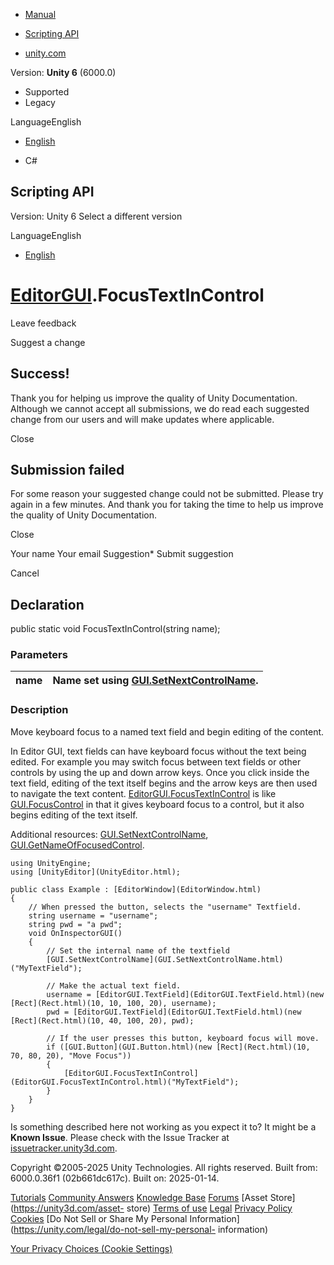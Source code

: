 [ ]()

  * [Manual](../Manual/index.html)
  * [Scripting API](../ScriptReference/index.html)

  * [unity.com](https://unity.com/)

Version: **Unity 6** (6000.0)

  * Supported
  * Legacy

LanguageEnglish

  * [English]()

  * C#

[ ](https://docs.unity3d.com)

## Scripting API

Version: Unity 6 Select a different version

LanguageEnglish

  * [English]()

#  [EditorGUI](EditorGUI.html).FocusTextInControl

Leave feedback

Suggest a change

## Success!

Thank you for helping us improve the quality of Unity Documentation. Although
we cannot accept all submissions, we do read each suggested change from our
users and will make updates where applicable.

Close

## Submission failed

For some reason your suggested change could not be submitted. Please <a>try
again</a> in a few minutes. And thank you for taking the time to help us
improve the quality of Unity Documentation.

Close

Your name Your email Suggestion* Submit suggestion

Cancel

[ ]()

## Declaration

public static void FocusTextInControl(string name);

### Parameters

name | Name set using [GUI.SetNextControlName](GUI.SetNextControlName.html).  
---|---  
  
### Description

Move keyboard focus to a named text field and begin editing of the content.

In Editor GUI, text fields can have keyboard focus without the text being
edited. For example you may switch focus between text fields or other controls
by using the up and down arrow keys. Once you click inside the text field,
editing of the text itself begins and the arrow keys are then used to navigate
the text content.
[EditorGUI.FocusTextInControl](EditorGUI.FocusTextInControl.html) is like
[GUI.FocusControl](GUI.FocusControl.html) in that it gives keyboard focus to a
control, but it also begins editing of the text itself.  
  
Additional resources: [GUI.SetNextControlName](GUI.SetNextControlName.html),
[GUI.GetNameOfFocusedControl](GUI.GetNameOfFocusedControl.html).

    
    
    using UnityEngine;
    using [UnityEditor](UnityEditor.html);  
      
    public class Example : [EditorWindow](EditorWindow.html)
    {
        // When pressed the button, selects the "username" Textfield.
        string username = "username";
        string pwd = "a pwd";
        void OnInspectorGUI()
        {
            // Set the internal name of the textfield
            [GUI.SetNextControlName](GUI.SetNextControlName.html)("MyTextField");  
      
            // Make the actual text field.
            username = [EditorGUI.TextField](EditorGUI.TextField.html)(new [Rect](Rect.html)(10, 10, 100, 20), username);
            pwd = [EditorGUI.TextField](EditorGUI.TextField.html)(new [Rect](Rect.html)(10, 40, 100, 20), pwd);  
      
            // If the user presses this button, keyboard focus will move.
            if ([GUI.Button](GUI.Button.html)(new [Rect](Rect.html)(10, 70, 80, 20), "Move Focus"))
            {
                [EditorGUI.FocusTextInControl](EditorGUI.FocusTextInControl.html)("MyTextField");
            }
        }
    }
    

Is something described here not working as you expect it to? It might be a
**Known Issue**. Please check with the Issue Tracker at
[issuetracker.unity3d.com](https://issuetracker.unity3d.com).

Copyright ©2005-2025 Unity Technologies. All rights reserved. Built from:
6000.0.36f1 (02b661dc617c). Built on: 2025-01-14.

[Tutorials](https://unity3d.com/learn) [Community
Answers](https://answers.unity3d.com) [Knowledge
Base](https://support.unity3d.com/hc/en-us)
[Forums](https://forum.unity3d.com) [Asset Store](https://unity3d.com/asset-
store) [Terms of use](https://docs.unity3d.com/Manual/TermsOfUse.html)
[Legal](https://unity.com/legal) [Privacy
Policy](https://unity.com/legal/privacy-policy)
[Cookies](https://unity.com/legal/cookie-policy) [Do Not Sell or Share My
Personal Information](https://unity.com/legal/do-not-sell-my-personal-
information)

[Your Privacy Choices (Cookie Settings)](javascript:void\(0\);)

